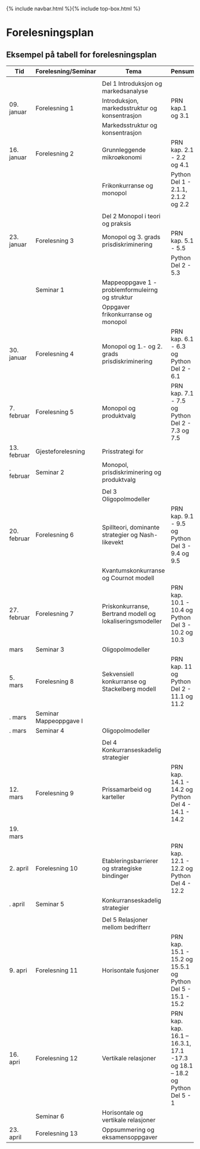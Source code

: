 {% include navbar.html %}{% include top-box.html %}
# Forelesningsplan  




## Eksempel på tabell for forelesningsplan

| Tid        | Forelesning/Seminar      | Tema                   | Pensum         |
|------------|--------------|------------------------|----------------|
|   |    |   |   |
|            |  |Del 1 Introduksjon og markedsanalyse|    |
|09. januar  |Forelesning 1 |Introduksjon, markedsstruktur og konsentrasjon            |PRN kap.1 og 3.1
|            |              |Markedsstruktur og konsentrasjon              
|16. januar  |Forelesning 2 |Grunnleggende mikroøkonomi|PRN kap. 2.1 - 2.2 og 4.1|
|            |              |Frikonkurranse og monopol|Python Del 1 - 2.1.1, 2.1.2 og 2.2|
|  |   |   |
|            |              |Del 2 Monopol i teori og praksis|    |
|23. januar  |Forelesning 3 |Monopol og 3. grads prisdiskriminering            |PRN kap. 5.1 - 5.5|  
|            |              |                                |Python Del 2 - 5.3|
|  |Seminar 1 |Mappeoppgave 1 - problemformuleirng og struktur ||
|            |          | Oppgaver frikonkurranse og monopol|
|30. januar |Forelesning 4|Monopol og 1.- og 2. grads prisdiskriminering|PRN kap. 6.1 - 6.3 og Python Del 2 - 6.1|    
|7. februar |Forelesning 5|Monopol og produktvalg|PRN kap. 7.1 - 7.5 og Python Del 2 - 7.3 og 7.5|   
|13. februar |Gjesteforelesning |Prisstrategi for  ||   
|. februar |Seminar 2|Monopol, prisdiskriminering og produktvalg||   
|  |   |   |
|            |              |Del 3 Oligopolmodeller|    |
|20. februar|Forelesning 6 |Spillteori, dominante strategier og Nash-likevekt   |PRN kap. 9.1 - 9.5 og Python Del 3 - 9.4 og 9.5|
|            |              | Kvantumskonkurranse og Cournot modell|
|27. februar  |Forelesning 7 |Priskonkurranse, Bertrand modell og lokaliseringsmodeller |PRN kap. 10.1 - 10.4 og Python Del 3 - 10.2 og 10.3|
| mars |Seminar 3|Oligopolmodeller||    
|5. mars |Forelesning 8|Sekvensiell konkurranse og Stackelberg modell |PRN kap. 11 og Python Del 2 - 11.1 og 11.2|   
|. mars |Seminar Mappeoppgave I| | |   
|. mars |Seminar 4|Oligopolmodeller|| 
|   |   |
|            |              |Del 4 Konkurranseskadelig strategier|    |
|12. mars|Forelesning 9 |Prissamarbeid og karteller          |PRN kap. 14.1 - 14.2 og Python Del 4 - 14.1 - 14.2| 
|19. mars|
|2. april  |Forelesning 10 |Etableringsbarrierer og strategiske bindinger   |PRN kap. 12.1 - 12.2 og Python Del 4 - 12.2|
|. april |Seminar 5|Konkurranseskadelig strategier||    
|   |   | 
|      |      |Del 5 Relasjoner mellom bedrifterr|    |
|9. apri|Forelesning 11 |Horisontale fusjoner          |PRN kap. 15.1 - 15.2 og 15.5.1 og Python Del 5 - 15.1 - 15.2|      
|16. apri |Forelesning 12 |Vertikale relasjoner |PRN kap. kap. 16.1 – 16.3.1, 17.1 -17.3 og 18.1 – 18.2 og Python Del 5 - 1
| |Seminar 6|Horisontale og vertikale relasjoner||    
|23. april|Forelesning 13|Oppsummering og eksamensoppgaver ||   

